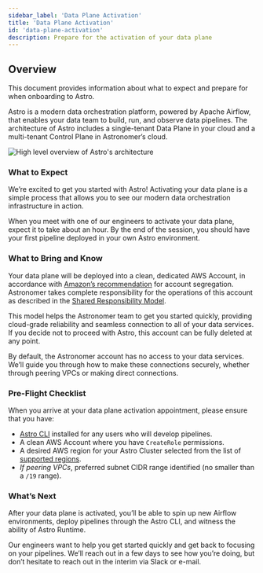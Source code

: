 ```yaml
---
sidebar_label: 'Data Plane Activation'
title: 'Data Plane Activation'
id: 'data-plane-activation'
description: Prepare for the activation of your data plane
---
```


## Overview

This document provides information about what to expect and prepare for when onboarding to Astro.

Astro is a modern data orchestration platform, powered by Apache Airflow, that enables your data team to build, run, and observe data pipelines. The architecture of Astro includes a single-tenant Data Plane in your cloud and a multi-tenant Control Plane in Astronomer’s cloud.

<div class="text--center">
  <img src="/img/docs/architecture-overview.png" alt="High level overview of Astro's architecture" />
</div>

### What to Expect

We’re excited to get you started with Astro! Activating your data plane is a simple process that allows you to see our modern data orchestration infrastructure in action.

When you meet with one of our engineers to activate your data plane, expect it to take about an hour. By the end of the session, you should have your first pipeline deployed in your own Astro environment.

### What to Bring and Know

Your data plane will be deployed into a clean, dedicated AWS Account, in accordance with [Amazon’s recommendation](https://docs.aws.amazon.com/whitepapers/latest/organizing-your-aws-environment/benefits-of-using-multiple-aws-accounts.html) for account segregation. Astronomer takes complete responsibility for the operations of this account as described in the [Shared Responsibility Model](shared-responsibility-model.md).

This model helps the Astronomer team to get you started quickly, providing cloud-grade reliability and seamless connection to all of your data services. If you decide not to proceed with Astro, this account can be fully deleted at any point.

By default, the Astronomer account has no access to your data services. We’ll guide you through how to make these connections securely, whether through peering VPCs or making direct connections.

### Pre-Flight Checklist

When you arrive at your data plane activation appointment, please ensure that you have:

- [Astro CLI](install-cli.md) installed for any users who will develop pipelines.
- A clean AWS Account where you have `CreateRole` permissions.
- A desired AWS region for your Astro Cluster selected from the list of [supported regions](resource-reference-aws.md#aws-region).
- _If peering VPCs_, preferred subnet CIDR range identified (no smaller than a `/19` range).

### What’s Next

After your data plane is activated, you’ll be able to spin up new Airflow environments, deploy pipelines through the Astro CLI, and witness the ability of Astro Runtime.

Our engineers want to help you get started quickly and get back to focusing on your pipelines. We’ll reach out in a few days to see how you’re doing, but don’t hesitate to reach out in the interim via Slack or e-mail.

